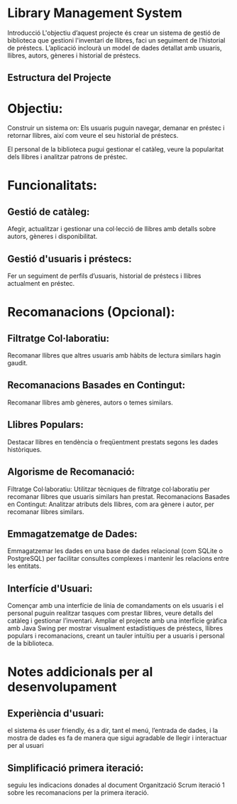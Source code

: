 
# Library Management System
Introducció
L'objectiu d’aquest projecte és crear un sistema de gestió de biblioteca que gestioni l'inventari de llibres,
faci un seguiment de l’historial de préstecs.
L’aplicació inclourà un model de dades detallat amb usuaris, llibres, autors, gèneres i historial de préstecs. 


## Estructura del Projecte
# Objectiu:
Construir un sistema on:
Els usuaris puguin navegar, demanar en préstec i retornar llibres,
així com veure el seu historial de préstecs.

El personal de la biblioteca pugui gestionar el catàleg, veure la popularitat dels llibres i analitzar patrons de préstec.
# Funcionalitats:

## Gestió de catàleg: 
Afegir, actualitzar i gestionar una col·lecció de llibres amb detalls sobre autors, gèneres i disponibilitat.

## Gestió d'usuaris i préstecs:
Fer un seguiment de perfils d’usuaris, historial de préstecs i llibres actualment en préstec.

# Recomanacions (Opcional):
## Filtratge Col·laboratiu:
Recomanar llibres que altres usuaris amb hàbits de lectura similars hagin gaudit.
## Recomanacions Basades en Contingut:
Recomanar llibres amb gèneres, autors o temes similars.
## Llibres Populars:
Destacar llibres en tendència o freqüentment prestats segons les dades històriques.
## Algorisme de Recomanació:
Filtratge Col·laboratiu: Utilitzar tècniques de filtratge col·laboratiu per recomanar llibres que usuaris similars han prestat.
Recomanacions Basades en Contingut: Analitzar atributs dels llibres, com ara gènere i autor, per recomanar llibres similars.
## Emmagatzematge de Dades:
Emmagatzemar les dades en una base de dades relacional (com SQLite o PostgreSQL) per facilitar consultes complexes i mantenir les relacions entre les entitats.
## Interfície d'Usuari:
Començar amb una interfície de línia de comandaments on els usuaris i el personal puguin realitzar tasques com prestar llibres, veure detalls del catàleg i gestionar l’inventari.
Ampliar el projecte amb una interfície gràfica amb Java Swing per mostrar visualment estadístiques de préstecs, llibres populars i recomanacions, creant un tauler intuïtiu per a usuaris i personal de la biblioteca.

# Notes addicionals per al desenvolupament
## Experiència d'usuari:
el sistema és user friendly, és a dir, tant el menú, l’entrada de dades, i la  mostra de dades es fa de manera que sigui agradable de llegir i interactuar per al usuari
## Simplificació primera iteració: 
seguiu les indicacions donades al document Organització Scrum iteració 1 sobre les recomanacions per la primera iteració.


